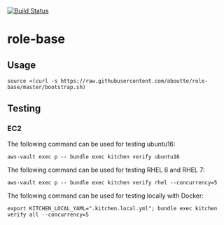 [![Build Status](https://api.travis-ci.org/aboutte/role-base.svg?branch=master)](https://travis-ci.org/aboutte/role-base)


# role-base

## Usage

```
source <(curl -s https://raw.githubusercontent.com/aboutte/role-base/master/bootstrap.sh)
```

## Testing

### EC2


The following command can be used for testing ubuntu16:

```
aws-vault exec p -- bundle exec kitchen verify ubuntu16
```

The following command can be used for testing RHEL 6 and RHEL 7:

```
aws-vault exec p -- bundle exec kitchen verify rhel --concurrency=5
```

The following command can be used for testing locally with Docker:

```
export KITCHEN_LOCAL_YAML=".kitchen.local.yml"; bundle exec kitchen verify all --concurrency=5
```
